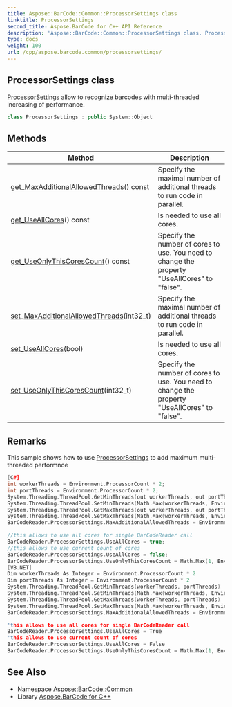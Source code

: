 ```yaml
---
title: Aspose::BarCode::Common::ProcessorSettings class
linktitle: ProcessorSettings
second_title: Aspose.BarCode for C++ API Reference
description: 'Aspose::BarCode::Common::ProcessorSettings class. ProcessorSettings allow to recognize barcodes with multi-threaded increasing of performance in C++.'
type: docs
weight: 100
url: /cpp/aspose.barcode.common/processorsettings/
---
```

## ProcessorSettings class


[ProcessorSettings](./) allow to recognize barcodes with multi-threaded increasing of performance.

```cpp
class ProcessorSettings : public System::Object
```

## Methods

| Method | Description |
| --- | --- |
| [get_MaxAdditionalAllowedThreads](./get_maxadditionalallowedthreads/)() const | Specify the maximal number of additional threads to run code in parallel. |
| [get_UseAllCores](./get_useallcores/)() const | Is needed to use all cores. |
| [get_UseOnlyThisCoresCount](./get_useonlythiscorescount/)() const | Specify the number of cores to use. You need to change the property "UseAllCores" to "false". |
| [set_MaxAdditionalAllowedThreads](./set_maxadditionalallowedthreads/)(int32_t) | Specify the maximal number of additional threads to run code in parallel. |
| [set_UseAllCores](./set_useallcores/)(bool) | Is needed to use all cores. |
| [set_UseOnlyThisCoresCount](./set_useonlythiscorescount/)(int32_t) | Specify the number of cores to use. You need to change the property "UseAllCores" to "false". |
## Remarks


This sample shows how to use [ProcessorSettings](./) to add maximum multi-threaded performnce 
```cpp
[C#]
int workerThreads = Environment.ProcessorCount * 2;
int portThreads = Environment.ProcessorCount * 2;
System.Threading.ThreadPool.GetMinThreads(out workerThreads, out portThreads);
System.Threading.ThreadPool.SetMinThreads(Math.Max(workerThreads, Environment.ProcessorCount* 2), portThreads);
System.Threading.ThreadPool.GetMaxThreads(out workerThreads, out portThreads);
System.Threading.ThreadPool.SetMaxThreads(Math.Max(workerThreads, Environment.ProcessorCount* 4), portThreads);
BarCodeReader.ProcessorSettings.MaxAdditionalAllowedThreads = Environment.ProcessorCount* 2;

//this allows to use all cores for single BarCodeReader call
BarCodeReader.ProcessorSettings.UseAllCores = true;
//this allows to use current count of cores
BarCodeReader.ProcessorSettings.UseAllCores = false;
BarCodeReader.ProcessorSettings.UseOnlyThisCoresCount = Math.Max(1, Environment.ProcessorCount / 2);
[VB.NET]
Dim workerThreads As Integer = Environment.ProcessorCount * 2
Dim portThreads As Integer = Environment.ProcessorCount * 2
System.Threading.ThreadPool.GetMinThreads(workerThreads, portThreads)
System.Threading.ThreadPool.SetMinThreads(Math.Max(workerThreads, Environment.ProcessorCount* 2), portThreads)
System.Threading.ThreadPool.GetMaxThreads(workerThreads, portThreads)
System.Threading.ThreadPool.SetMaxThreads(Math.Max(workerThreads, Environment.ProcessorCount* 4), portThreads)
BarCodeReader.ProcessorSettings.MaxAdditionalAllowedThreads = Environment.ProcessorCount* 2

'this allows to use all cores for single BarCodeReader call
BarCodeReader.ProcessorSettings.UseAllCores = True
'this allows to use current count of cores
BarCodeReader.ProcessorSettings.UseAllCores = False
BarCodeReader.ProcessorSettings.UseOnlyThisCoresCount = Math.Max(1, Environment.ProcessorCount / 2)
```

## See Also

* Namespace [Aspose::BarCode::Common](../)
* Library [Aspose.BarCode for C++](../../)
